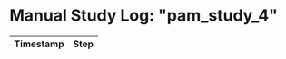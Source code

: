 # Manual Study Log: "pam_study_4"

Timestamp | Step
--- | ---

<!-- YOUR PART HERE PAM -->

<!-- MY PART I PASTED BELOW -->



